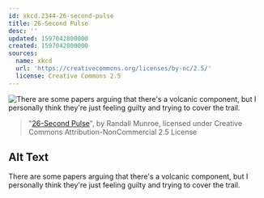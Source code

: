 ```yaml
---
id: xkcd.2344-26-second-pulse
title: 26-Second Pulse
desc: ''
updated: 1597042800000
created: 1597042800000
sources:
  name: xkcd
  url: 'https://creativecommons.org/licenses/by-nc/2.5/'
  license: Creative Commons 2.5
---
```

![There are some papers arguing that there's a volcanic component, but I personally think they're just feeling guilty and trying to cover the trail.](https://imgs.xkcd.com/comics/26_second_pulse.png)
> "[26-Second Pulse](https://xkcd.com/2344/)", by Randall Munroe, licensed under Creative Commons Attribution-NonCommercial 2.5 License

## Alt Text
There are some papers arguing that there's a volcanic component, but I personally think they're just feeling guilty and trying to cover the trail.
